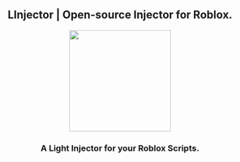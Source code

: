 <h2 align="center">LInjector | Open-source Injector for Roblox.</h1>
<p align="center">
  <img src="https://user-images.githubusercontent.com/98148217/221378180-ff9b6117-27a7-4e30-8c10-4ad02d140a24.png" height="200px" width="200px">
  </p>
<h3 align="center">A Light Injector for your Roblox Scripts.</h3>

